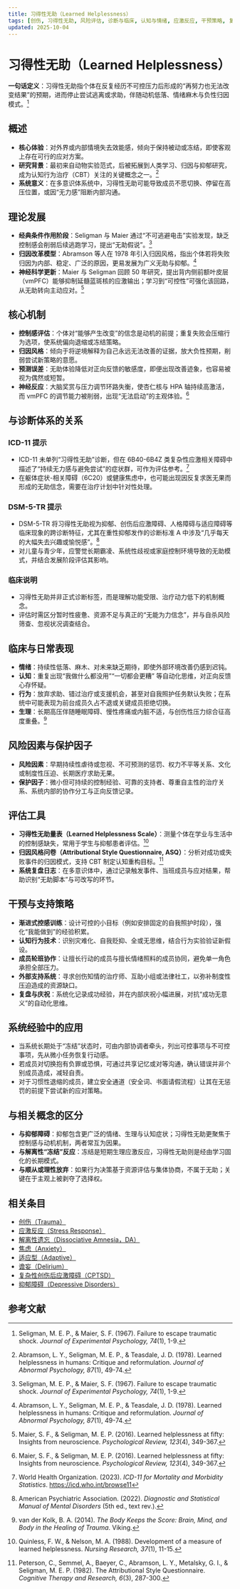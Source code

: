 ```yaml
---
title: 习得性无助（Learned Helplessness）
tags: [创伤, 习得性无助, 风险评估, 诊断与临床, 认知与情绪, 应激反应, 干预策略, 复盘学习]
updated: 2025-10-04
---
```


# 习得性无助（Learned Helplessness）

**一句话定义**：习得性无助指个体在反复经历不可控压力后形成的“再努力也无法改变结果”的预期，进而停止尝试逃离或求助，伴随动机低落、情绪麻木与负性归因模式。[^seligman1967]

## 概述

- **核心体验**：对外界或内部情境失去效能感，倾向于保持被动或冻结，即使客观上存在可行的应对方案。
- **研究背景**：最初来自动物实验范式，后被拓展到人类学习、归因与抑郁研究，成为认知行为治疗（CBT）关注的关键概念之一。[^abramson1978]
- **系统意义**：在多意识体系统中，习得性无助可能导致成员不愿切换、停留在高压位置，或因“无力感”阻断内部沟通。

## 理论发展

- **经典条件作用阶段**：Seligman 与 Maier 通过“不可逃避电击”实验发现，缺乏控制感会削弱后续逃跑学习，提出“无助假说”。[^seligman1967]
- **归因改革模型**：Abramson 等人在 1978 年引入归因风格，指出个体若将失败归因为内部、稳定、广泛的原因，更易发展为广义无助与抑郁。[^abramson1978]
- **神经科学更新**：Maier 与 Seligman 回顾 50 年研究，提出背内侧前额叶皮层（vmPFC）能够抑制延髓蓝斑核的应激输出；学习到“可控性”可强化该回路，从无助转向主动应对。[^maier2016]

## 核心机制

- **控制感评估**：个体对“能够产生改变”的信念是动机的前提；重复失败会压缩行为选项，使系统偏向退缩或冻结策略。
- **归因风格**：倾向于将逆境解释为自己永远无法改善的证据，放大负性预期，削弱尝试新策略的意愿。
- **预测误差**：无助体验降低对正向反馈的敏感度，即便出现改善迹象，也容易被视为偶然或短暂。
- **神经反应**：大脑奖赏与压力调节环路失衡，使杏仁核与 HPA 轴持续高激活，而 vmPFC 的调节能力被削弱，出现“无法启动”的主观体验。[^maier2016]

## 与诊断体系的关系

### ICD-11 提示

- ICD-11 未单列“习得性无助”诊断，但在 6B40-6B4Z 类复杂性应激相关障碍中描述了“持续无力感与避免尝试”的症状群，可作为评估参考。[^who2023]
- 在躯体症状-相关障碍（6C20）或健康焦虑中，也可能出现因反复求医无果而形成的无助信念，需要在治疗计划中针对性处理。

### DSM-5-TR 提示

- DSM-5-TR 将习得性无助视为抑郁、创伤后应激障碍、人格障碍与适应障碍等临床现象的跨诊断特征，尤其在重性抑郁发作的诊断标准 A 中涉及“几乎每天的大幅失去兴趣或愉悦感”。[^apa2022]
- 对儿童与青少年，应警觉长期霸凌、系统性歧视或家庭控制环境导致的无助模式，并结合发展阶段评估其影响。

### 临床说明

- 习得性无助并非正式诊断标签，而是理解功能受限、治疗动力低下的机制概念。
- 评估时需区分暂时性疲惫、资源不足与真正的“无能为力信念”，并与自杀风险筛查、忽视状况调查结合。

## 临床与日常表现

- **情绪**：持续性低落、麻木、对未来缺乏期待，即使外部环境改善仍感到迟钝。
- **认知**：重复出现“我做什么都没用”“一切都会更糟” 等自动化思维，对正向反馈心存怀疑。
- **行为**：放弃求助、错过治疗或支援机会，甚至对自我照护任务默认失败；在系统中可能表现为前台成员久占不退或关键成员拒绝切换。
- **生理**：长期高压伴随睡眠障碍、慢性疼痛或内脏不适，与创伤性压力综合征高度重叠。[^van2014]

## 风险因素与保护因子

- **风险因素**：早期持续性虐待或忽视、不可预测的惩罚、权力不平等关系、文化或制度性压迫、长期医疗求助无果。
- **保护因子**：微小但可持续的控制经验、可靠的支持者、尊重自主性的治疗关系、系统内部的协作分工与正向反馈记录。

## 评估工具

- **习得性无助量表（Learned Helplessness Scale）**：测量个体在学业与生活中的控制感缺失，常用于学生与抑郁患者评估。[^quinless1988]
- **归因风格问卷（Attributional Style Questionnaire, ASQ）**：分析对成功或失败事件的归因模式，支持 CBT 制定认知重构目标。[^peterson1982]
- **系统复盘日志**：在多意识体中，通过记录触发事件、当班成员与应对结果，帮助识别“无助脚本”与可改写的环节。

## 干预与支持策略

- **渐进式控感训练**：设计可控的小目标（例如安排固定的自我照护时段），强化“我能做到”的经验积累。
- **认知行为技术**：识别灾难化、自我贬抑、全或无思维，结合行为实验验证新假设。
- **成员轮班协作**：让擅长行动的成员与擅长情绪照料的成员协同，避免单一角色承担全部压力。
- **外部支持系统**：寻求创伤知情的治疗师、互助小组或法律社工，以弥补制度性压迫造成的资源缺口。
- **复盘与庆祝**：系统化记录成功经验，并在内部庆祝小幅进展，对抗“成功无意义”的自动化思维。

## 系统经验中的应用

- 当系统长期处于“冻结”状态时，可由内部协调者牵头，列出可控事项与不可控事项，先从微小任务恢复行动感。
- 若成员对切换抱有负罪或恐惧，可通过共享记忆或对等沟通，确认错误并非个别成员造成，减轻自责。
- 对于习惯性退缩的成员，建立安全通道（安全词、书面请假流程）让其在无惩罚的前提下尝试新的应对策略。

## 与相关概念的区分

- **与抑郁障碍**：抑郁包含更广泛的情绪、生理与认知症状；习得性无助更聚焦于控制感与动机机制，两者常互为因果。
- **与解离性“冻结”反应**：冻结是短期生理应激反应，习得性无助则是经由学习固化的长期模式。
- **与顺从或理性放弃**：如果行为决策基于资源评估与集体协商，不属于无助；关键在于主观上被剥夺了选择权。

## 相关条目

- [创伤（Trauma）](/entries/Trauma.md)
- [应激反应（Stress Response）](/entries/Stress-Response.md)
- [解离性遗忘（Dissociative Amnesia，DA）](/entries/Dissociative-Amnesia-DA.md)
- [焦虑（Anxiety）](/entries/Anxiety.md)
- [适应型（Adaptive）](/entries/Adaptive.md)
- [谵妄（Delirium）](/entries/Delirium.md)
- [复杂性创伤后应激障碍（CPTSD）](/entries/CPTSD.md)
- [抑郁障碍（Depressive Disorders）](/entries/Depressive-Disorders.md)

## 参考文献

[^seligman1967]: Seligman, M. E. P., & Maier, S. F. (1967). Failure to escape traumatic shock. _Journal of Experimental Psychology, 74_(1), 1-9.
[^abramson1978]: Abramson, L. Y., Seligman, M. E. P., & Teasdale, J. D. (1978). Learned helplessness in humans: Critique and reformulation. _Journal of Abnormal Psychology, 87_(1), 49-74.
[^maier2016]: Maier, S. F., & Seligman, M. E. P. (2016). Learned helplessness at fifty: Insights from neuroscience. _Psychological Review, 123_(4), 349-367.
[^who2023]: World Health Organization. (2023). _ICD-11 for Mortality and Morbidity Statistics_. <https://icd.who.int/browse11>
[^apa2022]: American Psychiatric Association. (2022). _Diagnostic and Statistical Manual of Mental Disorders_ (5th ed., text rev.).
[^van2014]: van der Kolk, B. A. (2014). _The Body Keeps the Score: Brain, Mind, and Body in the Healing of Trauma_. Viking.
[^quinless1988]: Quinless, F. W., & Nelson, M. A. (1988). Development of a measure of learned helplessness. _Nursing Research, 37_(1), 11-15.
[^peterson1982]: Peterson, C., Semmel, A., Baeyer, C., Abramson, L. Y., Metalsky, G. I., & Seligman, M. E. P. (1982). The Attributional Style Questionnaire. _Cognitive Therapy and Research, 6_(3), 287-300.
